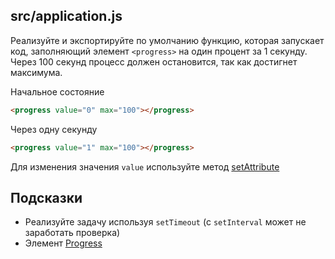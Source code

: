 ## src/application.js

Реализуйте и экспортируйте по умолчанию функцию, которая запускает код, заполняющий элемент `<progress>` на один процент за 1 секунду. Через 100 секунд процесс должен остановится, так как достигнет максимума.

Начальное состояние

```html
<progress value="0" max="100"></progress>
```

Через одну секунду

```html
<progress value="1" max="100"></progress>
```

Для изменения значения `value` используйте метод [setAttribute](https://developer.mozilla.org/en-US/docs/Web/API/Element/setAttribute)

## Подсказки

* Реализуйте задачу используя `setTimeout` (с `setInterval` может не заработать проверка)
* Элемент [Progress](https://developer.mozilla.org/en-US/docs/Web/HTML/Element/progress)

